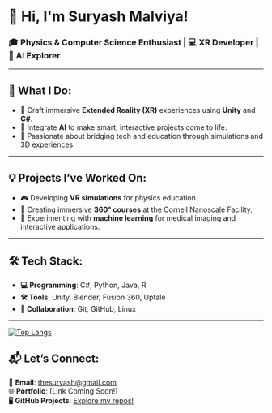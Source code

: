 # 👋 Hi, I'm Suryash Malviya!

### 🎓 **Physics & Computer Science Enthusiast** | 💻 **XR Developer** | 🤖 **AI Explorer**

---

## 🌟 What I Do:
- 🥽 Craft immersive **Extended Reality (XR)** experiences using **Unity** and **C#**.
- 🧠 Integrate **AI** to make smart, interactive projects come to life.
- 🔬 Passionate about bridging tech and education through simulations and 3D experiences.

---

## 💡 Projects I’ve Worked On:
- 🎮 Developing **VR simulations** for physics education.
- 📸 Creating immersive **360° courses** at the Cornell Nanoscale Facility.
- 🚀 Experimenting with **machine learning** for medical imaging and interactive applications.

---

## 🛠️ Tech Stack:
- **💻 Programming**: C#, Python, Java, R  
- **🛠️ Tools**: Unity, Blender, Fusion 360, Uptale  
- **🔗 Collaboration**: Git, GitHub, Linux  

---
[![Top Langs](https://github-readme-stats.vercel.app/api/top-langs/?username=suryash-malviya&layout=donut-vertical)](https://github.com/anuraghazra/github-readme-stats)

## 📬 Let’s Connect:
📧 **Email**: thesuryash@gmail.com  
🌐 **Portfolio**: [Link Coming Soon!]  
🖥️ **GitHub Projects**: [Explore my repos!](#)
